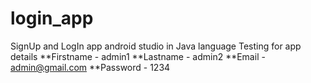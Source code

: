 # login_app
SignUp and LogIn app android studio in Java language
Testing for app details
**Firstname - admin1 **Lastname - admin2 **Email - admin@gmail.com **Password - 1234
